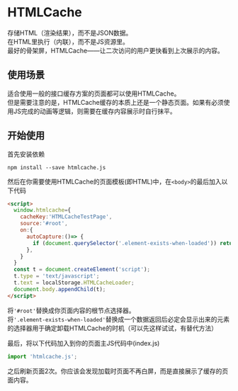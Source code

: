 # HTMLCache

存储HTML（渲染结果），而不是JSON数据。  
在HTML里执行（内联），而不是JS资源里。   
最好的骨架屏，HTMLCache——让二次访问的用户更快看到上次展示的内容。 

## 使用场景  
适合使用一般的接口缓存方案的页面都可以使用HTMLCache。  
但是需要注意的是，HTMLCache缓存的本质上还是一个静态页面。如果有必须使用JS完成的动画等逻辑，则需要在缓存内容展示时自行抹平。  

## 开始使用  
首先安装依赖
```shell
npm install --save htmlcache.js
```  
然后在你需要使用HTMLCache的页面模板(即HTML)中，在`<body>`的最后加入以下代码
```html
<script>
  window.htmlcache={
    cacheKey:'HTMLCacheTestPage',
    source:'#root',
    on:{
      autoCapture:()=> {
        if (document.querySelector('.element-exists-when-loaded')) return true;
      },
    }
  }
  const t = document.createElement('script');
  t.type = 'text/javascript';
  t.text = localStorage.HTMLCacheLoader;
  document.body.appendChild(t);
</script>
```
将`'#root'`替换成你页面内容的根节点选择器。  
将`'.element-exists-when-loaded'`替换成一个数据返回后必定会显示出来的元素的选择器用于确定卸载HTMLCache的时机（可以先这样试试，有替代方法）  

最后，将以下代码加入到你的页面主JS代码中(index.js)
```javascript
import 'htmlcache.js';
```
之后刷新页面2次。你应该会发现加载时页面不再白屏，而是直接展示了缓存的页面内容。
